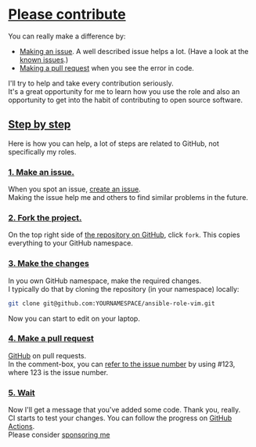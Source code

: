 # [Please contribute](#please-contribute)

You can really make a difference by:

- [Making an issue](https://help.github.com/articles/creating-an-issue/). A well described issue helps a lot. (Have a look at the [known issues](https://github.com/search?q=user%3Aaussielunix+is%3Aissue+state%3Aopen).)
- [Making a pull request](https://services.github.com/on-demand/github-cli/open-pull-request-github) when you see the error in code.

I'll try to help and take every contribution seriously.  
It's a great opportunity for me to learn how you use the role and also an opportunity to get into the habit of contributing to open source software.

## [Step by step](#step-by-step)

Here is how you can help, a lot of steps are related to GitHub, not specifically my roles.

### [1. Make an issue.](#1-make-an-issue)

When you spot an issue, [create an issue](https://github.com/aussielunix/vim/issues).  
Making the issue help me and others to find similar problems in the future.

### [2. Fork the project.](#2-fork-the-project)

On the top right side of [the repository on GitHub](https://github.com/aussielunix/vim), click `fork`. This copies everything to your GitHub namespace.

### [3. Make the changes](#3-make-the-changes)

In you own GitHub namespace, make the required changes.  
I typically do that by cloning the repository (in your namespace) locally:

```bash
git clone git@github.com:YOURNAMESPACE/ansible-role-vim.git
```

Now you can start to edit on your laptop.

### [4. Make a pull request](#4-make-a-pull-request)

[GitHub](https://help.github.com/en/github/collaborating-with-issues-and-pull-requests/creating-a-pull-request-from-a-fork) on pull requests.  
In the comment-box, you can [refer to the issue number](https://help.github.com/en/github/writing-on-github/autolinked-references-and-urls) by using #123, where 123 is the issue number.

### [5. Wait](#5-wait)

Now I'll get a message that you've added some code. Thank you, really.  
CI starts to test your changes. You can follow the progress on [GitHub Actions](https://github.com/aussielunix/ansible-role-vim/actions).  
Please consider [sponsoring me](https://github.com/sponsors/aussielunix)